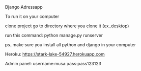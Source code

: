 
Django Adressapp

To run it on your computer 

clone project 
go to directory where you clone it (ex..desktop)

run this command: python manage.py runserver

ps..make sure you install all python and django in your computer

Heroku:
https://stark-lake-54927.herokuapp.com 

Admin panel:
username:musa
pass:pass123123

